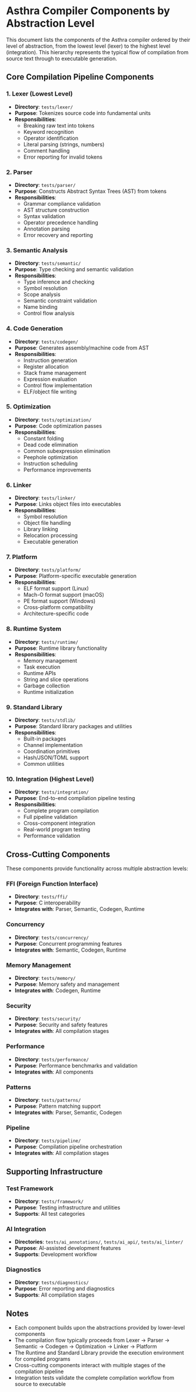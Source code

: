 # Asthra Compiler Components by Abstraction Level

This document lists the components of the Asthra compiler ordered by their level of abstraction, from the lowest level (lexer) to the highest level (integration). This hierarchy represents the typical flow of compilation from source text through to executable generation.

## Core Compilation Pipeline Components

### 1. **Lexer** (Lowest Level)
- **Directory**: `tests/lexer/`
- **Purpose**: Tokenizes source code into fundamental units
- **Responsibilities**:
  - Breaking raw text into tokens
  - Keyword recognition
  - Operator identification
  - Literal parsing (strings, numbers)
  - Comment handling
  - Error reporting for invalid tokens

### 2. **Parser**
- **Directory**: `tests/parser/`
- **Purpose**: Constructs Abstract Syntax Trees (AST) from tokens
- **Responsibilities**:
  - Grammar compliance validation
  - AST structure construction
  - Syntax validation
  - Operator precedence handling
  - Annotation parsing
  - Error recovery and reporting

### 3. **Semantic Analysis**
- **Directory**: `tests/semantic/`
- **Purpose**: Type checking and semantic validation
- **Responsibilities**:
  - Type inference and checking
  - Symbol resolution
  - Scope analysis
  - Semantic constraint validation
  - Name binding
  - Control flow analysis

### 4. **Code Generation**
- **Directory**: `tests/codegen/`
- **Purpose**: Generates assembly/machine code from AST
- **Responsibilities**:
  - Instruction generation
  - Register allocation
  - Stack frame management
  - Expression evaluation
  - Control flow implementation
  - ELF/object file writing

### 5. **Optimization**
- **Directory**: `tests/optimization/`
- **Purpose**: Code optimization passes
- **Responsibilities**:
  - Constant folding
  - Dead code elimination
  - Common subexpression elimination
  - Peephole optimization
  - Instruction scheduling
  - Performance improvements

### 6. **Linker**
- **Directory**: `tests/linker/`
- **Purpose**: Links object files into executables
- **Responsibilities**:
  - Symbol resolution
  - Object file handling
  - Library linking
  - Relocation processing
  - Executable generation

### 7. **Platform**
- **Directory**: `tests/platform/`
- **Purpose**: Platform-specific executable generation
- **Responsibilities**:
  - ELF format support (Linux)
  - Mach-O format support (macOS)
  - PE format support (Windows)
  - Cross-platform compatibility
  - Architecture-specific code

### 8. **Runtime System**
- **Directory**: `tests/runtime/`
- **Purpose**: Runtime library functionality
- **Responsibilities**:
  - Memory management
  - Task execution
  - Runtime APIs
  - String and slice operations
  - Garbage collection
  - Runtime initialization

### 9. **Standard Library**
- **Directory**: `tests/stdlib/`
- **Purpose**: Standard library packages and utilities
- **Responsibilities**:
  - Built-in packages
  - Channel implementation
  - Coordination primitives
  - Hash/JSON/TOML support
  - Common utilities

### 10. **Integration** (Highest Level)
- **Directory**: `tests/integration/`
- **Purpose**: End-to-end compilation pipeline testing
- **Responsibilities**:
  - Complete program compilation
  - Full pipeline validation
  - Cross-component integration
  - Real-world program testing
  - Performance validation

## Cross-Cutting Components

These components provide functionality across multiple abstraction levels:

### **FFI (Foreign Function Interface)**
- **Directory**: `tests/ffi/`
- **Purpose**: C interoperability
- **Integrates with**: Parser, Semantic, Codegen, Runtime

### **Concurrency**
- **Directory**: `tests/concurrency/`
- **Purpose**: Concurrent programming features
- **Integrates with**: Semantic, Codegen, Runtime

### **Memory Management**
- **Directory**: `tests/memory/`
- **Purpose**: Memory safety and management
- **Integrates with**: Codegen, Runtime

### **Security**
- **Directory**: `tests/security/`
- **Purpose**: Security and safety features
- **Integrates with**: All compilation stages

### **Performance**
- **Directory**: `tests/performance/`
- **Purpose**: Performance benchmarks and validation
- **Integrates with**: All components

### **Patterns**
- **Directory**: `tests/patterns/`
- **Purpose**: Pattern matching support
- **Integrates with**: Parser, Semantic, Codegen

### **Pipeline**
- **Directory**: `tests/pipeline/`
- **Purpose**: Compilation pipeline orchestration
- **Integrates with**: All compilation stages

## Supporting Infrastructure

### **Test Framework**
- **Directory**: `tests/framework/`
- **Purpose**: Testing infrastructure and utilities
- **Supports**: All test categories

### **AI Integration**
- **Directories**: `tests/ai_annotations/`, `tests/ai_api/`, `tests/ai_linter/`
- **Purpose**: AI-assisted development features
- **Supports**: Development workflow

### **Diagnostics**
- **Directory**: `tests/diagnostics/`
- **Purpose**: Error reporting and diagnostics
- **Supports**: All compilation stages

## Notes

- Each component builds upon the abstractions provided by lower-level components
- The compilation flow typically proceeds from Lexer → Parser → Semantic → Codegen → Optimization → Linker → Platform
- The Runtime and Standard Library provide the execution environment for compiled programs
- Cross-cutting components interact with multiple stages of the compilation pipeline
- Integration tests validate the complete compilation workflow from source to executable